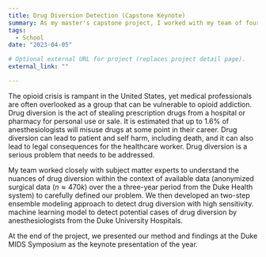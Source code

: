 ```yaml
---
title: Drug Diversion Detection (Capstone Keynote)
summary: As my master's capstone project, I worked with my team of four to develop a machine learning model to detect drug diversion by anesthesiologists from the Duke University Hospitals.
tags:
  - School
date: "2023-04-05"

# Optional external URL for project (replaces project detail page).
external_link: ""

---
```

The opioid crisis is rampant in the United States, yet medical professionals are often overlooked as a group that can be vulnerable to opioid addiction. Drug diversion is the act of stealing prescription drugs from a hospital or pharmacy for personal use or sale. It is estimated that up to 1.6% of anesthesiologists will misuse drugs at some point in their career. Drug diversion can lead to patient and self harm, including death, and it can also lead to legal consequences for the healthcare worker. Drug diversion is a serious problem that needs to be addressed.

My team worked closely with subject matter experts to understand the nuances of drug diversion within the context of available data (anonymized surgical data ($n\approx470k$) over the a three-year period from the Duke Health system) to carefully defined our problem. We then developed an two-step ensemble modeling approach to detect drug diversion with high sensitivity. machine learning model to detect potential cases of drug diversion by anesthesiologists from the Duke University Hospitals.

At the end of the project, we presented our method and findings at the Duke MIDS Symposium as the keynote presentation of the year.